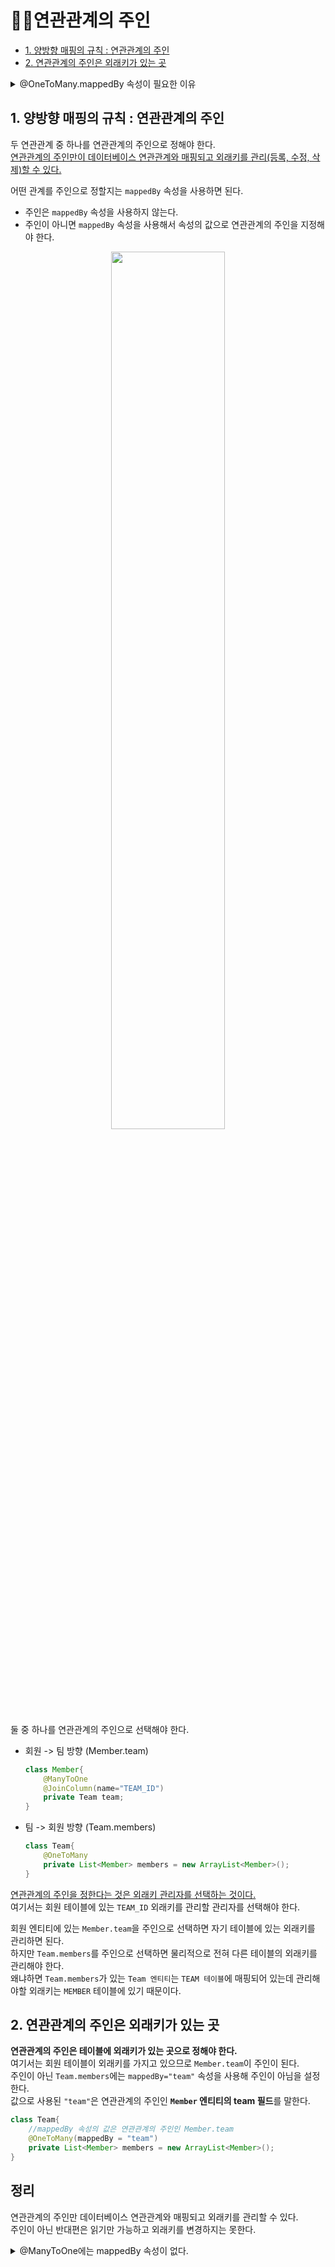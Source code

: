 # 🙋‍♂️연관관계의 주인   

- [1. 양방향 매핑의 규칙 : 연관관계의 주인](#1-양방향-매핑의-규칙--연관관계의-주인)
- [2. 연관관계의 주인은 외래키가 있는 곳](#2-연관관계의-주인은-외래키가-있는-곳)

<details>
<summary>@OneToMany.mappedBy 속성이 필요한 이유</summary>

엔티티를 양방향으로 매핑하면 `회원->팀, 팀->회원` **두 곳에서 서로를 참조**한다.   
따라서 객체의 연관관계를 관리하는 포인트는 2곳으로 늘어난다.   

*엔티티를 양방향 연관관계로 설정하면 객체의 참조는 둘인데 외래키는 하나다. (둘 사이의 차이가 발생)*   

JPA 에서는 두 객체 연관관계 중 하나를 정해서 테이블의 외래키를 관리해야 하는데 이것을 <font color="orange">연관관계의 주인(Owner)</font>이라고 한다.
</details>

## 1. 양방향 매핑의 규칙 : 연관관계의 주인   
두 연관관계 중 하나를 연관관계의 주인으로 정해야 한다.  
<u>연관관계의 주인만이 데이터베이스 연관관계와 매핑되고 외래키를 관리(등록, 수정, 삭제)할 수 있다.</u>   

어떤 관계를 주인으로 정할지는 `mappedBy` 속성을 사용하면 된다.   
- 주인은 `mappedBy` 속성을 사용하지 않는다.   
- 주인이 아니면 `mappedBy` 속성을 사용해서 속성의 값으로 연관관계의 주인을 지정해야 한다.   

<p align="center"><img src="https://velog.velcdn.com/post-images%2Fconatuseus%2F019d12b0-e5a0-11e9-be70-77c02759e378%2Fimage.png" width="60%"></p>   
둘 중 하나를 연관관계의 주인으로 선택해야 한다.

- 회원 -> 팀 방향 (Member.team)
    ```java
    class Member{
        @ManyToOne
        @JoinColumn(name="TEAM_ID")
        private Team team;
    }
    ```
- 팀 -> 회원 방향 (Team.members)   
    ```java
    class Team{
        @OneToMany
        private List<Member> members = new ArrayList<Member>();
    }
    ```

<u>연관관계의 주인을 정한다는 것은 외래키 관리자를 선택하는 것이다.</u>   
여기서는 회원 테이블에 있는 `TEAM_ID` 외래키를 관리할 관리자를 선택해야 한다.

회원 엔티티에 있는 `Member.team`을 주인으로 선택하면 자기 테이블에 있는 외래키를 관리하면 된다.   
하지만 `Team.members`를 주인으로 선택하면 물리적으로 전혀 다른 테이블의 외래키를 관리해야 한다.   
왜냐하면 `Team.members`가 있는 `Team 엔티티`는 `TEAM 테이블`에 매핑되어 있는데 관리해야할 외래키는 `MEMBER` 테이블에 있기 때문이다.

## 2. 연관관계의 주인은 외래키가 있는 곳   
**연관관계의 주인은 테이블에 외래키가 있는 곳으로 정해야 한다.**   
여기서는 회원 테이블이 외래키를 가지고 있으므로 `Member.team`이 주인이 된다.   
주인이 아닌 `Team.members`에는 `mappedBy="team"` 속성을 사용해 주인이 아님을 설정한다.   
값으로 사용된 `"team"`은 연관관계의 주인인 **`Member` 엔티티의 team 필드**를 말한다.

```java
class Team{
    //mappedBy 속성의 값은 연관관계의 주인인 Member.team
    @OneToMany(mappedBy = "team")
    private List<Member> members = new ArrayList<Member>();
}
```

## 정리
연관관계의 주인만 데이터베이스 연관관계와 매핑되고 외래키를 관리할 수 있다.   
주인이 아닌 반대편은 읽기만 가능하고 외래키를 변경하지는 못한다.   

<details>
<summary>@ManyToOne에는 mappedBy 속성이 없다.</summary>

데이터베이스 테이블의 다대일, 일대다 관계에서는 항상 '다' 쪽이 외래키를 가진다.   
<u>'다' 쪽인 `@ManyToOne`은 **항상 연관관계의 주인**</u>이 되므로 `mappedBy`를 설정할 수 없다.   

따라서 `@ManyToOne`에는 `mappedBy` 속성이 없다.
</details>